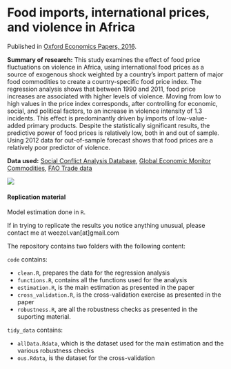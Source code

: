 Food imports, international prices, and violence in Africa
================

Published in [Oxford Economics Papers, 2016](http://oep.oxfordjournals.org/content/early/2016/05/02/oep.gpw015.abstract).

**Summary of research:** 
This study examines the effect of food price fluctuations on violence in Africa, using international food prices as a source of exogenous shock weighted by a country’s import pattern of major food commodities to create a country-specific food price index. The regression analysis shows that between 1990 and 2011, food price increases are associated with higher levels of violence. Moving from low to high values in the price index corresponds, after controlling for economic, social, and political factors, to an increase in violence intensity of 1.3 incidents. This effect is predominantly driven by imports of low-value-added primary products. Despite the statistically significant results, the predictive power of food prices is relatively low, both in and out of sample. Using 2012 data for out-of-sample forecast shows that food prices are a relatively poor predictor of violence. 

**Data used:** [Social Conflict Analysis Database](https://www.strausscenter.org/scad.html), [Global Economic Monitor Commodities](http://databank.worldbank.org/data/reports.aspx?source=global-economic-monitor-%28gem%29-commodities), [FAO Trade data](http://faostat3.fao.org/home/E)

![](http://i.imgur.com/mfEDp2Q.png)

#### Replication material

Model estimation done in `R`.

If in trying to replicate the results you notice anything unusual, please contact me at weezel.van[at]gmail.com

The repository contains two folders with the following content:

`code` contains:

* `clean.R`, prepares the data for the regression analysis
* `functions.R`, contains all the functions used for the analysis
* `estimation.R`, is the main estimation as presented in the paper
* `cross_validation.R`, is the cross-validation exercise as presented in the paper
* `robustness.R`, are all the robustness checks as presented in the suporting material. 

`tidy_data` contains:

* `allData.Rdata`, which is the dataset used for the main estimation and the various robustness checks
* `ous.Rdata`, is the dataset for the cross-validation

